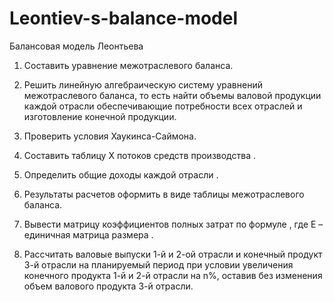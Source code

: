 # Leontiev-s-balance-model
Балансовая модель Леонтьева

1. Составить уравнение межотраслевого баланса. 

2. Решить линейную алгебраическую систему уравнений межотраслевого баланса, то есть найти объемы валовой продукции каждой отрасли  обеспечивающие потребности всех отраслей и изготовление конечной продукции.  

3. Проверить условия Хаукинса-Саймона. 

4. Составить таблицу Х потоков средств производства . 

5. Определить общие доходы каждой отрасли . 

6. Результаты расчетов оформить в виде таблицы межотраслевого баланса. 

7. Вывести матрицу коэффициентов полных затрат по формуле , где Е – единичная матрица размера . 

8. Рассчитать валовые выпуски 1-й и  2-ой отрасли  и конечный продукт 3-й отрасли  на планируемый период при условии увеличения конечного продукта 1-й и 2-й отрасли  на n%, оставив без изменения объем валового продукта 3-й отрасли. 
